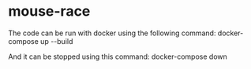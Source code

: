 ﻿# mouse-race
The code can be run with docker using the following command:
docker-compose up --build

And it can be stopped using this command:
docker-compose down
